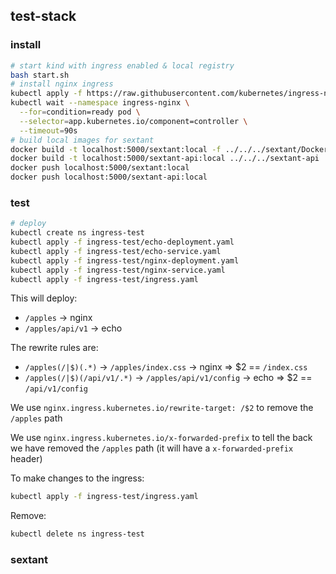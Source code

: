 ## test-stack

### install

```bash
# start kind with ingress enabled & local registry
bash start.sh
# install nginx ingress
kubectl apply -f https://raw.githubusercontent.com/kubernetes/ingress-nginx/master/deploy/static/provider/kind/deploy.yaml
kubectl wait --namespace ingress-nginx \
  --for=condition=ready pod \
  --selector=app.kubernetes.io/component=controller \
  --timeout=90s
# build local images for sextant
docker build -t localhost:5000/sextant:local -f ../../../sextant/Dockerfile.multistage ../../../sextant
docker build -t localhost:5000/sextant-api:local ../../../sextant-api
docker push localhost:5000/sextant:local
docker push localhost:5000/sextant-api:local
```

### test

```bash
# deploy
kubectl create ns ingress-test
kubectl apply -f ingress-test/echo-deployment.yaml
kubectl apply -f ingress-test/echo-service.yaml
kubectl apply -f ingress-test/nginx-deployment.yaml
kubectl apply -f ingress-test/nginx-service.yaml
kubectl apply -f ingress-test/ingress.yaml
```

This will deploy:
 * `/apples` -> nginx
 * `/apples/api/v1` -> echo

The rewrite rules are:
 * `/apples(/|$)(.*)` -> `/apples/index.css` -> nginx => $2 == `/index.css`
 * `/apples(/|$)(/api/v1/.*)` -> `/apples/api/v1/config` -> echo => $2 == `/api/v1/config`

We use `nginx.ingress.kubernetes.io/rewrite-target: /$2` to remove the `/apples` path

We use `nginx.ingress.kubernetes.io/x-forwarded-prefix` to tell the back we have removed the `/apples` path (it will have a `x-forwarded-prefix` header)

To make changes to the ingress:

```bash
kubectl apply -f ingress-test/ingress.yaml
```

Remove:

```bash
kubectl delete ns ingress-test
```

### sextant

